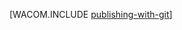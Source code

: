 <properties linkid="develop-dotnet-publishing-with-git" urlDisplayName="Publishing with Git" pageTitle="Publishing with Git - Windows Azure" metaKeywords="Azure web site GitHub, Azure website GitHub, Azure website Git, Azure website CodePlex, Azure website continuous publishing" description="Learn how to use Git to publish a Windows Azure web site, and then enable continuous deployment from GitHub and CodePlex." metaCanonical="" services="web-sites" documentationCenter=".NET" title="" authors=""  solutions="" writer="" manager="" editor=""  />





[WACOM.INCLUDE [publishing-with-git](../includes/publishing-with-git.md)]
